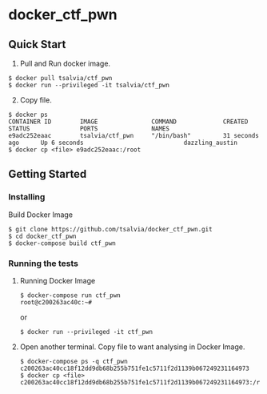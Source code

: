 # docker_ctf_pwn

## Quick Start

1. Pull and Run docker image.

```bash:
$ docker pull tsalvia/ctf_pwn
$ docker run --privileged -it tsalvia/ctf_pwn
```

2. Copy file.

```bash:
$ docker ps
CONTAINER ID        IMAGE               COMMAND             CREATED             STATUS              PORTS               NAMES
e9adc252eaac        tsalvia/ctf_pwn     "/bin/bash"         31 seconds ago      Up 6 seconds                            dazzling_austin
$ docker cp <file> e9adc252eaac:/root
```

## Getting Started

### Installing

Build Docker Image

```bash:
$ git clone https://github.com/tsalvia/docker_ctf_pwn.git
$ cd docker_ctf_pwn
$ docker-compose build ctf_pwn
```

### Running the tests

1. Running Docker Image

   ```bash:
   $ docker-compose run ctf_pwn
   root@c200263ac40c:~# 
   ```
   
   or
   
   ```bash:
   $ docker run --privileged -it ctf_pwn
   ```

1. Open another terminal. Copy file to want analysing in Docker Image.

   ```bash:
   $ docker-compose ps -q ctf_pwn
   c200263ac40cc18f12dd9db68b255b751fe1c5711f2d1139b067249231164973
   $ docker cp <file> c200263ac40cc18f12dd9db68b255b751fe1c5711f2d1139b067249231164973:/root
   ```
